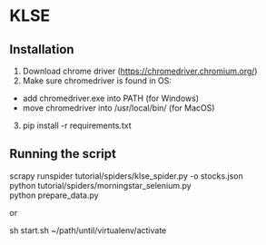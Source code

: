 # KLSE

## Installation
1. Download chrome driver (https://chromedriver.chromium.org/)  
2. Make sure chromedriver is found in OS:  
- add chromedriver.exe into PATH (for Windows)  
- move chromedriver into /usr/local/bin/ (for MacOS)
3. pip install -r requirements.txt
  
## Running the script
scrapy runspider tutorial/spiders/klse_spider.py -o stocks.json  
python tutorial/spiders/morningstar_selenium.py  
python prepare_data.py  
  
or 
  
sh start.sh ~/path/until/virtualenv/activate
